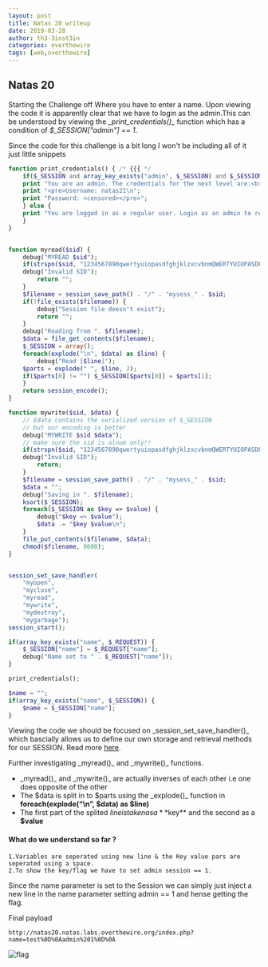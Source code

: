 ```yaml
---
layout: post
title: Natas 20 writeup
date: 2019-03-28
author: th3-3inst3in
categories: overthewire
tags: [web,overthewire]
---
```



## Natas 20

Starting the Challenge off  Where you have to enter a name.
Upon viewing the code it is apparently clear that we have to login as the admin.This can be understood by viewing the   _\_print\_credentials()\__ function which has a condition of _$\_SESSION["admin"] == 1_.

Since the code for this challenge is a bit long I  won't be including all of it just little snippets

```php
function print_credentials() { /* {{{ */
    if($_SESSION and array_key_exists("admin", $_SESSION) and $_SESSION["admin"] == 1) {
    print "You are an admin. The credentials for the next level are:<br>";
    print "<pre>Username: natas21\n";
    print "Password: <censored></pre>";
    } else {
    print "You are logged in as a regular user. Login as an admin to retrieve credentials for natas21.";
    }
}


function myread($sid) { 
    debug("MYREAD $sid"); 
    if(strspn($sid, "1234567890qwertyuiopasdfghjklzxcvbnmQWERTYUIOPASDFGHJKLZXCVBNM-") != strlen($sid)) {
    debug("Invalid SID"); 
        return "";
    }
    $filename = session_save_path() . "/" . "mysess_" . $sid;
    if(!file_exists($filename)) {
        debug("Session file doesn't exist");
        return "";
    }
    debug("Reading from ". $filename);
    $data = file_get_contents($filename);
    $_SESSION = array();
    foreach(explode("\n", $data) as $line) {
        debug("Read [$line]");
    $parts = explode(" ", $line, 2);
    if($parts[0] != "") $_SESSION[$parts[0]] = $parts[1];
    }
    return session_encode();
}

function mywrite($sid, $data) { 
    // $data contains the serialized version of $_SESSION
    // but our encoding is better
    debug("MYWRITE $sid $data"); 
    // make sure the sid is alnum only!!
    if(strspn($sid, "1234567890qwertyuiopasdfghjklzxcvbnmQWERTYUIOPASDFGHJKLZXCVBNM-") != strlen($sid)) {
    debug("Invalid SID"); 
        return;
    }
    $filename = session_save_path() . "/" . "mysess_" . $sid;
    $data = "";
    debug("Saving in ". $filename);
    ksort($_SESSION);
    foreach($_SESSION as $key => $value) {
        debug("$key => $value");
        $data .= "$key $value\n";
    }
    file_put_contents($filename, $data);
    chmod($filename, 0600);
}


session_set_save_handler(
    "myopen", 
    "myclose", 
    "myread", 
    "mywrite", 
    "mydestroy", 
    "mygarbage");
session_start();

if(array_key_exists("name", $_REQUEST)) {
    $_SESSION["name"] = $_REQUEST["name"];
    debug("Name set to " . $_REQUEST["name"]);
}

print_credentials();

$name = "";
if(array_key_exists("name", $_SESSION)) {
    $name = $_SESSION["name"];
}
```

Viewing the code we should be focused on \_session\_set\_save\_handler()\_ which bascially allows us to define our own storage and retrieval methods for our SESSION. Read more [here](https://www.php.net/manual/en/function.session-set-save-handler.php).

Further investigating \_myread()\_ and \_mywrite()\_ functions.

* \_myread()\_ and \_mywrite()\_ are actually inverses of each other i.e one does opposite of the other
* The $data is split in to $parts using the \_explode()\_ function in **foreach(explode(“\n”, $data) as $line)**
* The first part of the splited $line is taken as a **$key** and the second as a **$value**

#### What do we understand so far ?
	1.Variables are seperated using new line & the Key value pars are seperated using a space.
	2.To show the key/flag we have to set admin session == 1.

Since the name parameter is set to the Session we can simply just inject a new line in the name parameter setting admin == 1 and hense getting the  flag.

Final payload 

`http://natas20.natas.labs.overthewire.org/index.php?name=test%0D%0Aadmin%201%0D%0A`

![flag](https://mbilalrizwan.github.io/MyCtfWriteups/assets/images/overthewire/natas20flag.png)
